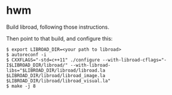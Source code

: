 hwm
===

Build libroad, following those instructions.

Then point to that build, and configure this:

```
$ export LIBROAD_DIR=<your path to libroad>
$ autoreconf -i
$ CXXFLAGS="-std=c++11" ./configure --with-libroad-cflags="-I$LIBROAD_DIR/libroad/" --with-libroad-libs="$LIBROAD_DIR/libroad/libroad.la $LIBROAD_DIR/libroad/libroad_image.la $LIBROAD_DIR/libroad/libroad_visual.la"
$ make -j 8
```





